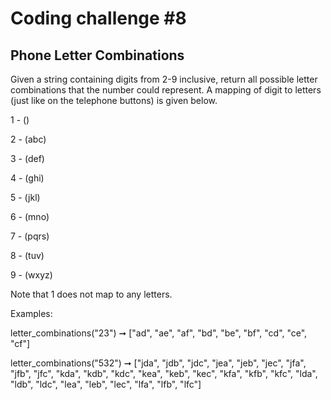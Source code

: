 # Coding challenge #8

## Phone Letter Combinations

Given a string containing digits from 2-9 inclusive, return all possible letter combinations that the number could represent. A mapping of digit to letters (just like on the telephone buttons) is given below.

1 - ()

2 - (abc)

3 - (def)

4 - (ghi)

5 - (jkl)

6 - (mno)

7 - (pqrs)

8 - (tuv)

9 - (wxyz)

Note that 1 does not map to any letters.

Examples:

letter_combinations("23") ➞ ["ad", "ae", "af", "bd", "be", "bf", "cd", "ce", "cf"]

letter_combinations("532") ➞ ["jda", "jdb", "jdc", "jea", "jeb", "jec", "jfa", "jfb", "jfc", "kda", "kdb", "kdc", "kea", "keb", "kec", "kfa", "kfb", "kfc", "lda", "ldb", "ldc", "lea", "leb", "lec", "lfa", "lfb", "lfc"]
